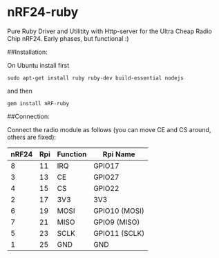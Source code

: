 nRF24-ruby
==========

Pure Ruby Driver and Utilitity with Http-server for the Ultra Cheap Radio Chip nRF24.
Early phases, but functional :)

##Installation:

On Ubuntu install first

``sudo apt-get install ruby ruby-dev build-essential nodejs``

and then

``gem install nRF-ruby``

##Connection:

Connect the radio module as follows (you can move CE and CS around, others are fixed):

|nRF24|Rpi|Function|Rpi Name
|-----|---|-|-
|8|11|IRQ|GPIO17
|3|13| CE|GPIO27
|4|15| CS|GPIO22
|2|17| 3V3|3V3
|6|19| MOSI|GPIO10 (MOSI)
|7|21| MISO|GPIO9 (MISO)
|5|23| SCLK|GPIO11 (SCLK)
|1|25| GND|GND

